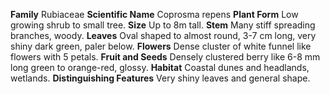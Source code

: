  **Family** Rubiaceae **Scientific Name** Coprosma repens **Plant Form** Low growing shrub to small tree. **Size** Up to 8m tall. **Stem** Many stiff spreading branches, woody. **Leaves** Oval shaped to almost round, 3-7 cm long, very shiny dark green, paler below. **Flowers** Dense cluster of white funnel like flowers with 5 petals. **Fruit and Seeds** Densely clustered berry like 6-8 mm long green to orange-red, glossy. **Habitat** Coastal dunes and headlands, wetlands. **Distinguishing Features** Very shiny leaves and general shape.